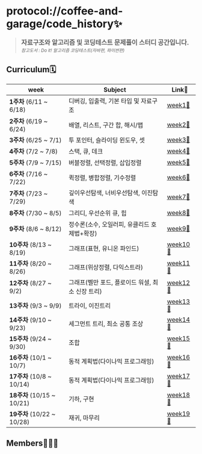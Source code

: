 # protocol://coffee-and-garage/code_history✨

> <big>**자료구조와 알고리즘 및 코딩테스트 문제풀이 스터디 공간입니다.**</big><br><small>_참고도서 : Do it! 알고리즘 코딩테스트(자바편, 파이썬편)_</small>

## Curriculum🗓️

| week                       | Subject                                          | Link🔗                                                                               |
| -------------------------- | ------------------------------------------------ | ------------------------------------------------------------------------------------ |
| **1주차** (6/11 ~ 6/18)    | 디버깅, 입출력, 기본 타입 및 자료구조            | [<u>week1</u>📂](https://github.com/protocol-coffee-and-garage/code_history/week01)  |
| **2주차** (6/19 ~ 6/24)    | 배열, 리스트, 구간 합, 해시/맵                   | [<u>week2</u>📂](https://github.com/protocol-coffee-and-garage/code_history/week02)  |
| **3주차** (6/25 ~ 7/1)     | 투 포인터, 슬라이딩 윈도우, 셋                   | [<u>week3</u>📂](https://github.com/protocol-coffee-and-garage/code_history/week03)  |
| **4주차** (7/2 ~ 7/8)      | 스택, 큐, 데크                                   | [<u>week4</u>📂](https://github.com/protocol-coffee-and-garage/code_history/week04)  |
| **5주차** (7/9 ~ 7/15)     | 버블정렬, 선택정렬, 삽입정렬                     | [<u>week5</u>📂](https://github.com/protocol-coffee-and-garage/code_history/week05)  |
| **6주차** (7/16 ~ 7/22)    | 퀵정렬, 병합정렬, 기수정렬                       | [<u>week6</u>📂](https://github.com/protocol-coffee-and-garage/code_history/week06)  |
| **7주차** (7/23 ~ 7/29)    | 깊이우선탐색, 너비우선탐색, 이진탐색             | [<u>week7</u>📂](https://github.com/protocol-coffee-and-garage/code_history/week07)  |
| **8주차** (7/30 ~ 8/5)     | 그리디, 우선순위 큐, 힙                          | [<u>week8</u>📂](https://github.com/protocol-coffee-and-garage/code_history/week08)  |
| **9주차** (8/6 ~ 8/12)     | 정수론(소수, 오일러피, 유클리드 호제법+확장)     | [<u>week9</u>📂](https://github.com/protocol-coffee-and-garage/code_history/week09)  |
| **10주차** (8/13 ~ 8/19)   | 그래프(표현, 유니온 파인드)                      | [<u>week10</u>📂](https://github.com/protocol-coffee-and-garage/code_history/week10) |
| **11주차** (8/20 ~ 8/26)   | 그래프(위상정렬, 다익스트라)                     | [<u>week11</u>📂](https://github.com/protocol-coffee-and-garage/code_history/week11) |
| **12주차** (8/27 ~ 9/2)    | 그래프(벨만 포드, 플로이드 워셜, 최소 신장 트리) | [<u>week12</u>📂](https://github.com/protocol-coffee-and-garage/code_history/week12) |
| **13주차** (9/3 ~ 9/9)     | 트라이, 이진트리                                 | [<u>week13</u>📂](https://github.com/protocol-coffee-and-garage/code_history/week13) |
| **14주차** (9/10 ~ 9/23)   | 세그먼트 트리, 최소 공통 조상                    | [<u>week14</u>📂](https://github.com/protocol-coffee-and-garage/code_history/week14) |
| **15주차** (9/24 ~ 9/30)   | 조합                                             | [<u>week15</u>📂](https://github.com/protocol-coffee-and-garage/code_history/week15) |
| **16주차** (10/1 ~ 10/7)   | 동적 계획법(다이나믹 프로그래밍)                 | [<u>week16</u>📂](https://github.com/protocol-coffee-and-garage/code_history/week16) |
| **17주차** (10/8 ~ 10/14)  | 동적 계획법(다이나믹 프로그래밍)                 | [<u>week17</u>📂](https://github.com/protocol-coffee-and-garage/code_history/week17) |
| **18주차** (10/15 ~ 10/21) | 기하, 구현                                       | [<u>week18</u>📂](https://github.com/protocol-coffee-and-garage/code_history/week18) |
| **19주차** (10/22 ~ 10/28) | 재귀, 마무리                                     | [<u>week19</u>📂](https://github.com/protocol-coffee-and-garage/code_history/week19) |

## Members🙋🏻‍♀️
